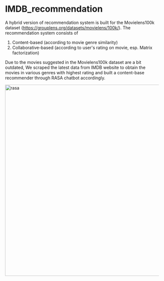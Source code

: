 # IMDB_recommendation
A hybrid version of recommendation system is built for the Movielens100k dataset (https://grouplens.org/datasets/movielens/100k/).
The recommendation system consists of 
1) Content-based (according to movie genre similarity) 
2) Collaborative-based (according to user's rating on movie, esp. Matrix factorization)

Due to the movies suggested in the Movielens100k dataset are a bit outdated,
We scraped the latest data from IMDB website to obtain the movies in various genres with highest rating and
built a content-base recommender through RASA chatbot accordingly.

<img width="626" alt="rasa" src="https://user-images.githubusercontent.com/62921289/88481472-4e0cf880-cf8e-11ea-8a85-2d98078df790.png">

